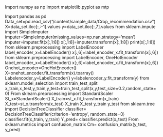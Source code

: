 Import numpy as np
Import matplotlib.pyplot as mtp

Import pandas as pd
Data_set=pd.read_csv(“/content/sample_data/Crop_recommendation.csv”)
X=data_set.iloc[:,:-1].values
y=data_set.iloc[:,7].values
from sklearn.impute import SimpleImputer
imputer=SimpleImputer(missing_values=np.nan,strategy=’mean’)
imputer=imputer.fit(x[:,1:8])
x[:,1:8]=imputer.transform(x[:,1:8])
print(x[:,1:8])
from sklearn.preprocessing import LabelEncoder
label_encoder_x=LabelEncoder()
x[:,6]=label_encoder_x.fit_transform(x[:,6])
from sklearn.preprocessing import LabelEncoder, OneHotEncoder
label_encoder_x=LabelEncoder()
x[:,6]=label_encoder_x.fit_transform(x[:,6])
Onehot_encoder=OneHotEncoder()
X=onehot_encoder.fit_transform(x).toarray()
Labelencoder_y=LabelEncoder()
y=labelencoder_y.fit_transform(y)
from sklearn.model_selection import train_test_split
x_train,x_test,y_train,y_test=train_test_split(x,y,test_size=0.2,random_state=0)
From sklearn.preprocessing import StandardScaler
St_x=StandardScaler()
X_train=st_x.fit_transform(x_train)
X_test=st_x.transform(x_test)
X_train
X_test
y_train
y_test
from sklearn.tree import DecisionTreeClassifier 
classifier= DecisionTreeClassifier(criterion=’entropy’, random_state=0) 
classifier.fit(x_train, y_train)
Y_pred= classifier.predict(x_test)
From sklearn.metrics import confusion_matrix 
Cm= confusion_matrix(y_test, y_pred)

